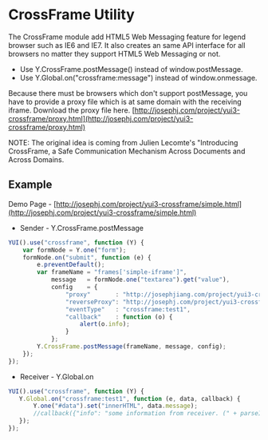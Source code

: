 CrossFrame Utility
==================

The CrossFrame module add HTML5 Web Messaging feature for legend browser such as IE6 and IE7. It also creates an same API interface for all browsers no matter they support HTML5 Web Messaging or not.

* Use Y.CrossFrame.postMessage() instead of window.postMessage.
* Use Y.Global.on("crossframe:message") instead of window.onmessage.
     
Because there must be browsers which don't support postMessage, you have to provide a proxy file which is at same domain with the receiving iframe. Download the proxy file here. [http://josephj.com/project/yui3-crossframe/proxy.html](http://josephj.com/project/yui3-crossframe/proxy.html)

NOTE: The original idea is coming from Julien Lecomte's "Introducing CrossFrame, a Safe Communication Mechanism Across Documents and Across Domains.
 
## Example

Demo Page - [http://josephj.com/project/yui3-crossframe/simple.html](http://josephj.com/project/yui3-crossframe/simple.html)

* Sender - Y.CrossFrame.postMessage
```javascript
YUI().use("crossframe", function (Y) {
    var formNode = Y.one("form");
    formNode.on("submit", function (e) {
        e.preventDefault();
        var frameName = "frames['simple-iframe']",
            message   = formNode.one("textarea").get("value"),
            config    = {
                "proxy"       : "http://josephjiang.com/project/yui3-crossframe/proxy.html",
                "reverseProxy": "http://josephj.com/project/yui3-crossframe/proxy.html",
                "eventType"   : "crossframe:test1",
                "callback"    : function (o) {
                    alert(o.info);
                }
            };
        Y.CrossFrame.postMessage(frameName, message, config);
    });
});
```
* Receiver - Y.Global.on
```javascript
YUI().use("crossframe", function (Y) {
   Y.Global.on("crossframe:test1", function (e, data, callback) {
       Y.one("#data").set("innerHTML", data.message);
       //callback({"info": "some information from receiver. (" + parseInt(new Date().getTime()) + ")"});
   });
}); 
```
